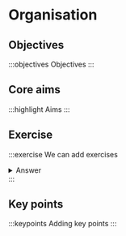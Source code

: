 

# Organisation

## Objectives
:::objectives
Objectives
:::

## Core aims
:::highlight
Aims
:::

## Exercise
:::exercise
We can add exercises

<details><summary>Answer</summary>
With answers
</details>
:::

## Key points

:::keypoints
Adding key points
:::
